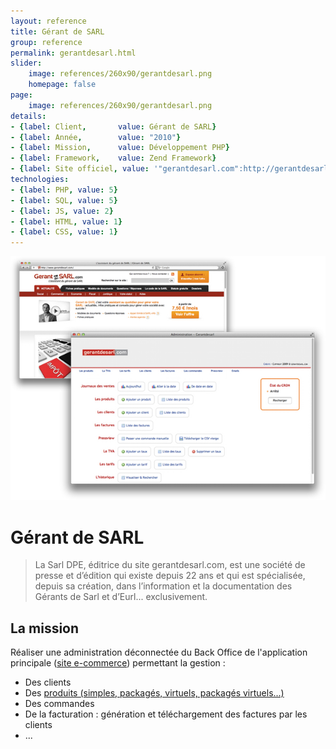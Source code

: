 ```yaml
---
layout: reference
title: Gérant de SARL
group: reference
permalink: gerantdesarl.html
slider:
    image: references/260x90/gerantdesarl.png
    homepage: false
page:
    image: references/260x90/gerantdesarl.png
details:
- {label: Client,       value: Gérant de SARL}
- {label: Année,        value: "2010"}
- {label: Mission,      value: Développement PHP}
- {label: Framework,    value: Zend Framework}
- {label: Site officiel, value: '"gerantdesarl.com":http://gerantdesarl.com/'}
technologies:
- {label: PHP, value: 5}
- {label: SQL, value: 5}
- {label: JS, value: 2}
- {label: HTML, value: 1}
- {label: CSS, value: 1}
---
```


![Capture d'écran de l'application][main_image]

# Gérant de SARL

> La Sarl DPE, éditrice du site gerantdesarl.com, est une société de presse et d’édition qui existe depuis 22 ans et qui est spécialisée, depuis sa création, dans l’information et la documentation des Gérants de Sarl et d’Eurl... exclusivement.

## La mission

Réaliser une administration déconnectée du Back Office de l'application principale ([site e-commerce][mbiz]) permettant la gestion :

- Des clients
- Des [produits (simples, packagés, virtuels, packagés virtuels...)][mbiz]
- Des commandes
- De la facturation : génération et téléchargement des factures par les clients
- ...

[main_image]: /images/references/gerantdesarl.png "Capture d'écran de l'application"

[mbiz]: http://monsieurbiz.com/
